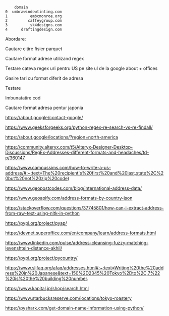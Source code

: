         domain
    0  umbrawindowtinting.com
    1          embcmonroe.org
    2         caffeygroup.com
    3          sk4designs.com
    4      draftingdesign.com

Abordare:

Cautare citire fisier parquet

Cautare format adrese utilizand regex

Testare cateva regex uri pentru US pe site ul de la google about + offices

Gasire tari cu format diferit de adresa

Testare

Imbunatatire cod

Cautare format adresa pentur japonia

https://about.google/contact-google/

https://www.geeksforgeeks.org/python-regex-re-search-vs-re-findall/

https://about.google/locations/?region=north-america

https://community.alteryx.com/t5/Alteryx-Designer-Desktop-Discussions/RegEx-Addresses-different-formats-and-headaches/td-p/360147

https://www.campussims.com/how-to-write-a-us-address/#:~:text=The%20recipient's%20first%20and%20last,state%2C%20but%20not%20zip%20code)

https://www.geopostcodes.com/blog/international-address-data/

https://www.geoapify.com/address-formats-by-country-json

https://stackoverflow.com/questions/37745801/how-can-i-extract-address-from-raw-text-using-nltk-in-python

https://pypi.org/project/pyap/

https://devnet.superoffice.com/en/company/learn/address-formats.html

https://www.linkedin.com/pulse/address-cleansing-fuzzy-matching-levenshtein-distance-akhil/

https://pypi.org/project/pycountry/

https://www.sljfaq.org/afaq/addresses.html#:~:text=Writing%20the%20address%20in%20Japanese&text=150%2D2345%20Tokyo%2Dto%2C,7%22%20is%20the%20building%20number.

https://www.kapital.jp/shop/search.html

https://www.starbucksreserve.com/locations/tokyo-roastery

https://pyshark.com/get-domain-name-information-using-python/

